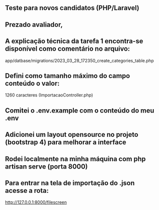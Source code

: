 
## Teste para novos candidatos (PHP/Laravel)


## Prezado avaliador,


## A explicação técnica da tarefa 1 encontra-se disponível como comentário no arquivo:
app/datbase/migrations/2023_03_28_172350_create_categories_table.php


## Defini como tamanho máximo do campo conteúdo o valor:
1260 caracteres  (ImportacaoController.php)


## Comitei o .env.example com o conteúdo do meu .env


## Adicionei um layout opensource no projeto (bootstrap 4) para melhorar a interface


## Rodei localmente na minha máquina com php artisan serve (porta 8000)


## Para entrar na tela de importação do .json acesse a rota:
http://127.0.0.1:8000/filescreen

